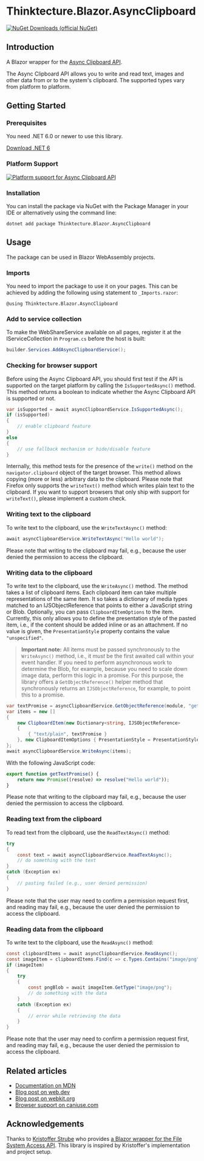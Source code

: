 # Thinktecture.Blazor.AsyncClipboard

[![NuGet Downloads (official NuGet)](https://img.shields.io/nuget/dt/Thinktecture.Blazor.AsyncClipboard?label=NuGet%20Downloads)](https://www.nuget.org/packages/Thinktecture.Blazor.AsyncClipboard/)

## Introduction

A Blazor wrapper for the [Async Clipboard API](https://www.w3.org/TR/clipboard-apis/).

The Async Clipboard API allows you to write and read text, images and other data from or to the system's clipboard.
The supported types vary from platform to platform.

## Getting Started

### Prerequisites

You need .NET 6.0 or newer to use this library.

[Download .NET 6](https://dotnet.microsoft.com/download/dotnet/6.0)

### Platform Support

[![Platform support for Async Clipboard API](https://caniuse.bitsofco.de/image/async-clipboard.png)](https://caniuse.com/async-clipboard)

### Installation

You can install the package via NuGet with the Package Manager in your IDE or alternatively using the command line:

```
dotnet add package Thinktecture.Blazor.AsyncClipboard
```

## Usage

The package can be used in Blazor WebAssembly projects.

### Imports

You need to import the package to use it on your pages. This can be achieved by adding the following using statement to `_Imports.razor`:

```
@using Thinktecture.Blazor.AsyncClipboard
```

### Add to service collection

To make the WebShareService available on all pages, register it at the IServiceCollection in `Program.cs` before the host is built:

```csharp
builder.Services.AddAsyncClipboardService();
```

### Checking for browser support

Before using the Async Clipboard API, you should first test if the API is supported on the target platform by calling the `IsSupportedAsync()` method.
This method returns a boolean to indicate whether the Async Clipboard API is supported or not.

```csharp
var isSupported = await asyncClipboardService.IsSupportedAsync();
if (isSupported)
{
    // enable clipboard feature
}
else
{
    // use fallback mechanism or hide/disable feature
}
```

Internally, this method tests for the presence of the `write()` method on the `navigator.clipboard` object of the target browser.
This method allows copying (more or less) arbitrary data to the clipboard. 
Please note that Firefox only supports the `writeText()` method which writes plain text to the clipboard.
If you want to support browsers that only ship with support for `writeText()`, please implement a custom check.

### Writing text to the clipboard

To write text to the clipboard, use the `WriteTextAsync()` method:

```csharp
await asyncClipboardService.WriteTextAsync("Hello world");
```

Please note that writing to the clipboard may fail, e.g., because the user denied the permission to access the clipboard.

### Writing data to the clipboard

To write text to the clipboard, use the `WriteAsync()` method.
The method takes a list of clipboard items.
Each clipboard item can take multiple representations of the same item.
It so takes a dictionary of media types matched to an IJSObjectReference that points to either a JavaScript string or Blob.
Optionally, you can pass `ClipboardItemOptions` to the item.
Currently, this only allows you to define the presentation style of the pasted item, i.e., if the content should be added inline or as an attachment.
If no value is given, the `PresentationStyle` property contains the value `"unspecified"`.

> **Important note:** All items must be passed synchronously to the `WriteAsync()` method, i.e., it _must_ be the first awaited call within your event handler.
> If you need to perform asynchronous work to determine the Blob, for example, because you need to scale down image data, perform this logic in a promise.
> For this purpose, the library offers a `GetObjectReference()` helper method that synchronously returns an `IJSObjectReference`, for example, to point this to a promise.

```csharp
var textPromise = asyncClipboardService.GetObjectReference(module, "getTextPromise");
var items = new []
{
    new ClipboardItem(new Dictionary<string, IJSObjectReference>
    {
        { "text/plain", textPromise }
    }, new ClipboardItemOptions { PresentationStyle = PresentationStyle.Inline })
};
await asyncClipboardService.WriteAsync(items);
```

With the following JavaScript code:

```js
export function getTextPromise() {
    return new Promise((resolve) => resolve("Hello world"));
}
```

Please note that writing to the clipboard may fail, e.g., because the user denied the permission to access the clipboard.

### Reading text from the clipboard

To read text from the clipboard, use the `ReadTextAsync()` method:

```csharp
try
{
    const text = await asyncClipboardService.ReadTextAsync();
    // do something with the text
}
catch (Exception ex)
{
    // pasting failed (e.g., user denied permission)
}
```

Please note that the user may need to confirm a permission request first, and reading may fail, e.g., because the user denied the permission to access the clipboard.

### Reading data from the clipboard

To write text to the clipboard, use the `ReadAsync()` method:

```csharp
const clipboardItems = await asyncClipboardService.ReadAsync();
const imageItem = clipboardItems.Find(c => c.Types.Contains("image/png"));
if (imageItem)
{
    try
    {
        const pngBlob = await imageItem.GetType("image/png");
        // do something with the data
    }
    catch (Exception ex)
    {
        // error while retrieving the data
    }
}
```

Please note that the user may need to confirm a permission request first, and reading may fail, e.g., because the user denied the permission to access the clipboard.

## Related articles

- [Documentation on MDN](https://developer.mozilla.org/en-US/docs/Web/API/Clipboard)
- [Blog post on web.dev](https://web.dev/async-clipboard/)
- [Blog post on webkit.org](https://webkit.org/blog/10855/async-clipboard-api/)
- [Browser support on caniuse.com](https://caniuse.com/async-clipboard)

## Acknowledgements

Thanks to [Kristoffer Strube](https://twitter.com/kstrubeg) who provides [a Blazor wrapper for the File System Access API](https://github.com/KristofferStrube/Blazor.FileSystemAccess).
This library is inspired by Kristoffer's implementation and project setup.
